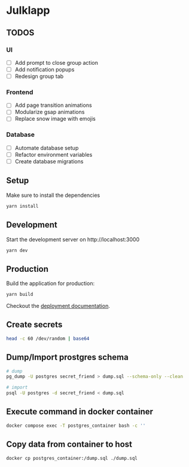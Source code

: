 # Julklapp

## TODOS

### UI

- [ ] Add prompt to close group action
- [ ] Add notification popups
- [ ] Redesign group tab

### Frontend

- [ ] Add page transition animations
- [ ] Modularize gsap animations
- [ ] Replace snow image with emojis

### Database

- [ ] Automate database setup
- [ ] Refactor environment variables
- [ ] Create database migrations

## Setup

Make sure to install the dependencies

```bash
yarn install
```

## Development

Start the development server on http://localhost:3000

```bash
yarn dev
```

## Production

Build the application for production:

```bash
yarn build
```

Checkout the [deployment documentation](https://v3.nuxtjs.org/docs/deployment).

## Create secrets

```bash
head -c 60 /dev/random | base64
```

## Dump/Import prostgres schema

```bash
# dump
pg_dump -U postgres secret_friend > dump.sql --schema-only --clean

# import
psql -U postgres -d secret_friend < dump.sql
```

## Execute command in docker container

```bash
docker compose exec -T postgres_container bash -c ''
```

## Copy data from container to host

```bash
docker cp postgres_container:/dump.sql ./dump.sql
```